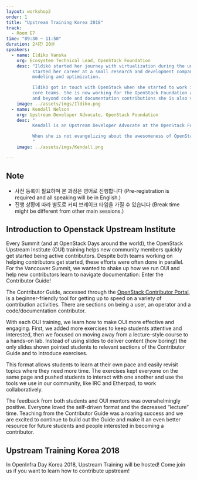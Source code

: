 ```yaml
---
layout: workshop2
order: 1
title: "Upstream Training Korea 2018"
track:
  - Room E7
time: "09:30 ~ 11:50"
duration: 2시간 20분
speakers:
  - name: Ildiko Vanska
    org: Ecosystem Technical Lead, OpenStack Foundation
    desc: "Ildikó started her journey with virtualization during the university years and has been in connection with this technology different ways since then. She
          started her career at a small research and development company in Budapest, where she was focusing on areas like system management and business process
          modeling and optimization.

          Ildikó got in touch with OpenStack when she started to work in the cloud project at Ericsson in 2013, she was a member of the Ceilometer and Aodh project
          core teams. She is now working for the OpenStack Foundation and she drives NFV related feature development activities in projects like Nova and Cinder,
          and beyond code and documentation contributions she is also very passionate about on boarding and training activities."
    image: ../assets/imgs/Ildiko.png
  - name: Kendall Nelson
    org: Upstream Developer Advocate, OpenStack Foundation
    desc: "
	      Kendall is an Upstream Developer Advocate at the OpenStack Foundation based in Seattle, WA. She first started working on Cinder and os-brick in the Liberty release and since then gotten involved in StoryBoard, the Women of OpenStack (WoO), the First Contact SIG, the Contributor Guide, and OpenStack Upstream Institute. She has also worked as an election official for TC and PTL elections (Pike-Rocky) and served as a track chair for the Barcelona, Boston, Sydney, and Vancouver summits.

          When she is not evangelizing about the awesomeness of OpenStack, bringing people into the community, or working to make upstream development a friendlier place, she can be found reading Harry Potter, watching Doctor Who, or out on a photo taking adventure.
	      "
    image: ../assets/imgs/Kendall.png

---
```



## Note

 - 사전 등록이 필요하며 본 과정은 영어로 진행합니다 (Pre-registration is required and all speaking will be in English.)
 - 진행 상황에 따라 별도로 커피 브레이크 타임을 가질 수 있습니다 (Break time might be different from other main sessions.)

## Introduction to Openstack Upstream Institute

Every Summit (and at OpenStack Days around the world), the OpenStack Upstream Institute (OUI) training helps new community members quickly get started being active contributors. Despite both teams working on helping contributors get started, these efforts were often done in parallel. For the Vancouver Summit, we wanted to shake up how we run OUI and help new contributors learn to navigate documentation: Enter the Contributor Guide!

The Contributor Guide, accessed through the [OpenStack Contributor Portal](https://www.openstack.org/community/), is a beginner-friendly tool for getting up to speed on a variety of contribution activities. There are sections on being a user, an operator and a code/documentation contributor.

With each OUI training, we learn how to make OUI more effective and engaging. First, we added more exercises to keep students attentive and interested, then we focused on moving away from a lecture-style course to a hands-on lab. Instead of using slides to deliver content (how boring!) the only slides shown pointed students to relevant sections of the Contributor Guide and to introduce exercises.

This format allows students to learn at their own pace and easily revisit topics where they need more time. The exercises kept everyone on the same page and pushed students to interact with one another and use the tools we use in our community, like IRC and Etherpad, to work collaboratively.

The feedback from both students and OUI mentors was overwhelmingly positive. Everyone loved the self-driven format and the decreased “lecture” time. Teaching from the Contributor Guide was a roaring success and we are excited to continue to build out the Guide and make it an even better resource for future students and people interested in becoming a contributor.

## Upstream Training Korea 2018

In OpenInfra Day Korea 2018, Upstream Training will be hosted! Come join us if you want to learn how to contribute upstream!
